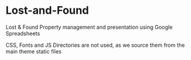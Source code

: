 # Lost-and-Found
Lost &amp; Found Property management and presentation using Google Spreadsheets

CSS, Fonts and JS Directories are not used, as we source them from the main theme static files
